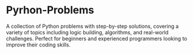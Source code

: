 # Pyrhon-Problems
A collection of Python problems with step-by-step solutions, covering a variety of topics including logic building, algorithms, and real-world challenges. Perfect for beginners and experienced programmers looking to improve their coding skills.
